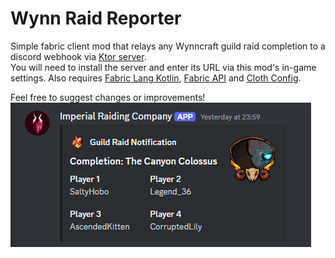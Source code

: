 # Wynn Raid Reporter

Simple fabric client mod that relays any Wynncraft guild raid completion to a discord webhook via
[Ktor server](https://github.com/otcathatsya/wynn-raid-relay).<br>
You will need to install the server and enter its URL via this mod's in-game settings.
Also requires [Fabric Lang Kotlin](https://modrinth.com/mod/fabric-language-kotlin), [Fabric API](https://modrinth.com/mod/fabric-api/) and [Cloth Config](https://modrinth.com/mod/cloth-config/versions).

Feel free to suggest changes or improvements!<br>
![img.png](src/main/resources/assets/imp/imgs/discord_sample.png)
